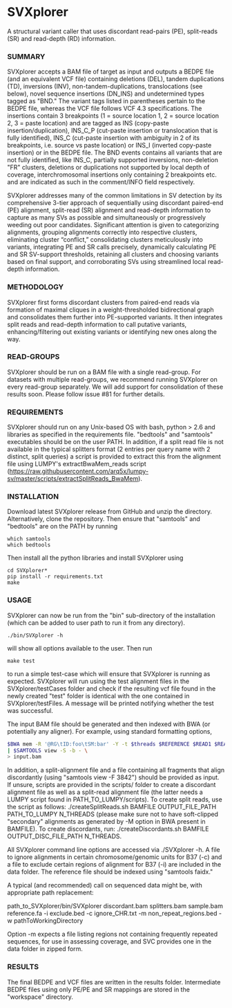 # SVXplorer
A structural variant caller that uses discordant read-pairs (PE), split-reads (SR) and read-depth (RD) information.

### SUMMARY

SVXplorer accepts a BAM file of target as input and outputs a BEDPE file (and an equivalent VCF file) containing deletions (DEL), tandem duplications (TD), inversions (INV), non-tandem-duplications, translocations (see below), novel sequence insertions (DN_INS) and undetermined types tagged as "BND." The variant tags listed in parentheses pertain to the BEDPE file, whereas the VCF file follows VCF 4.3 specifications. The insertions contain 3 breakpoints (1 = source location 1, 2 = source location 2, 3 = paste location) and are tagged as INS (copy-paste insertion/duplication), INS_C_P (cut-paste insertion or translocation that is fully identified), INS_C (cut-paste insertion with ambiguity in 2 of its breakpoints, i.e. source vs paste location) or INS_I (inverted copy-paste insertion) or in the BEDPE file. The BND events contains all variants that are not fully identified, like INS_C, partially supported inversions, non-deletion "FR" clusters, deletions or duplications not supported by local depth of coverage, interchromosomal insertions only containing 2 breakpoints etc. and are indicated as such in the comment/INFO field respectively.

SVXplorer addresses many of the common limitations in SV detection by its comprehensive 3-tier approach of sequentially using discordant paired-end (PE) alignment, split-read (SR) alignment and read-depth information to capture as many SVs as possible and simultaneously or progressively weeding out poor candidates. Significant attention is given to categorizing alignments, grouping alignments correctly into respective clusters, eliminating cluster “conflict,” consolidating clusters meticulously into variants, integrating PE and SR calls precisely, dynamically calculating PE and SR SV-support thresholds, retaining all clusters and choosing variants based on final support, and corroborating SVs using streamlined local read-depth information.

### METHODOLOGY

SVXplorer first forms discordant clusters from paired-end reads via formation of maximal cliques in a weight-thresholded bidirectional graph and consolidates them further into PE-supported variants. It then integrates split reads and read-depth information to call putative variants, enhancing/filtering out existing variants or identifying new ones along the way. 

### READ-GROUPS

SVXplorer should be run on a BAM file with a single read-group. For datasets with multiple read-groups, we recommend running SVXplorer on every read-group separately. We will add support for consolidation of these results soon. Please follow issue #81 for further details.

### REQUIREMENTS

SVXplorer should run on any Unix-based OS with bash, python > 2.6 and libraries as specified in the requirements file. "bedtools" and "samtools" executables should be on the user PATH. In addition, if a split read file is not available in the typical splitters format (2 entries per query name with 2 distinct, split queries) a script is provided to extract this from the alignment file using LUMPY's extractBwaMem_reads script (https://raw.githubusercontent.com/arq5x/lumpy-sv/master/scripts/extractSplitReads_BwaMem).

### INSTALLATION

Download latest SVXplorer release from GitHub and unzip the directory. Alternatively, clone the repository. Then ensure that "samtools" and "bedtools" are on the PATH by running 

```
which samtools
which bedtools
``` 

Then install all the python libraries and install SVXplorer using

```
cd SVXplorer*
pip install -r requirements.txt
make
```

### USAGE

SVXplorer can now be run from the "bin" sub-directory of the installation (which can be added to user path to run it from any directory).

```
./bin/SVXplorer -h
```

will show all options available to the user. Then run

```
make test
```

to run a simple test-case which will ensure that SVXplorer is running as expected. SVXplorer will run using the test alignment files in the SVXplorer/testCases folder and check if the resulting vcf file found in the newly created "test" folder is identical with the one contained in SVXplorer/testFiles. A message will be printed notifying whether the test was successful.

The input BAM file should be generated and then indexed with BWA (or potentially any aligner). For example, using standard formatting options,

```bash
$BWA mem -R '@RG\tID:foo\tSM:bar' -Y -t $threads $REFERENCE $READ1 $READ2 \
| $SAMTOOLS view -S -b - \
> input.bam
```

In addition, a split-alignment file and a file containing all fragments that align discordantly (using "samtools view -F 3842") should be provided as input. If unsure, scripts are provided in the scripts/ folder to create a discordant alignment file as well as a split-read alignment file (the latter needs a LUMPY script found in PATH_TO_LUMPY/scripts). To create split reads, use the script as follows: ./createSplitReads.sh BAMFILE OUTPUT_FILE_PATH PATH_TO_LUMPY N_THREADS (please make sure not to have soft-clipped "secondary" alignments as generated by -M option in BWA present in BAMFILE). To create discordants, run: ./createDiscordants.sh BAMFILE OUTPUT_DISC_FILE_PATH N_THREADS.

All SVXplorer command line options are accessed via ./SVXplorer -h. A file to ignore alignments in certain chromosome/genomic units for B37 (-c) and a file to exclude certain regions of alignment for B37 (-i) are included in the data folder. The reference file should be indexed using "samtools faidx." 

A typical (and recommended) call on sequenced data might be, with appropriate path replacement:

path_to_SVXplorer/bin/SVXplorer discordant.bam splitters.bam sample.bam reference.fa -i exclude.bed -c ignore_CHR.txt -m non_repeat_regions.bed -w pathToWorkingDirectory

Option -m expects a file listing regions not containing frequently repeated sequences, for use in assessing coverage, and SVC provides one in the data folder in zipped form.

### RESULTS

The final BEDPE and VCF files are written in the results folder. Intermediate BEDPE files using only PE/PE and SR mappings are stored in the "workspace" directory.

